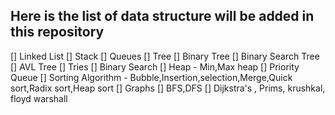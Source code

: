 ## Here is the list of data structure will be added in this repository

[] Linked List
[] Stack
[] Queues
[] Tree
[] Binary Tree
[] Binary Search Tree
[] AVL Tree
[] Tries
[] Binary Search
[] Heap - Min,Max heap
[] Priority Queue
[] Sorting Algorithm - Bubble,Insertion,selection,Merge,Quick sort,Radix sort,Heap sort
[] Graphs
[] BFS,DFS
[] Dijkstra's , Prims, krushkal, floyd warshall
